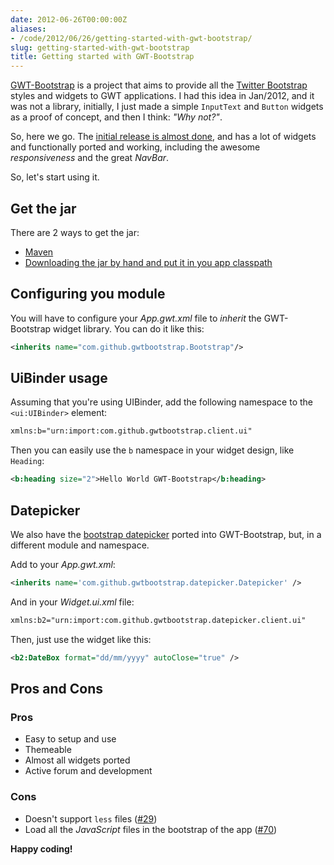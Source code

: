 ```yaml
---
date: 2012-06-26T00:00:00Z
aliases:
- /code/2012/06/26/getting-started-with-gwt-bootstrap/
slug: getting-started-with-gwt-bootstrap
title: Getting started with GWT-Bootstrap
---
```


[GWT-Bootstrap](http://gwtbootstrap.github.com) is a project that aims to
provide all the [Twitter Bootstrap](http://getbootstrap.com) styles
and widgets to GWT applications.
I had this idea in Jan/2012, and it was not a library, initially, I just
made a simple `InputText` and `Button` widgets as a proof of concept, and then
I think: _"Why not?"_.

So, here we go. The
[initial release is almost done](https://github.com/gwtbootstrap/gwt-bootstrap/issues?milestone=3&page=1&state=open),
and has a lot of widgets and functionally ported and working, including the
awesome _responsiveness_ and the great _NavBar_.

So, let's start using it.

## Get the jar

There are 2 ways to get the jar:

* [Maven](https://github.com/gwtbootstrap/gwt-bootstrap/wiki/Using-GWT-Bootstrap-Maven-Repository)
* [Downloading the jar by hand and put it in you app classpath](https://github.com/gwtbootstrap/gwt-bootstrap/downloads)

## Configuring you module

You will have to configure your _App.gwt.xml_ file to _inherit_ the
GWT-Bootstrap widget library. You can do it like this:

```xml
<inherits name="com.github.gwtbootstrap.Bootstrap"/>
```

## UiBinder usage

Assuming that you're using UIBinder, add the following namespace to
the `<ui:UIBinder>` element:

```xml
xmlns:b="urn:import:com.github.gwtbootstrap.client.ui"
```

Then you can easily use the `b` namespace in your widget design, like `Heading`:

```xml
<b:heading size="2">Hello World GWT-Bootstrap</b:heading>
```

## Datepicker

We also have the
[bootstrap datepicker](https://github.com/eternicode/bootstrap-datepicker)
ported into GWT-Bootstrap, but, in a different module and namespace.

Add to your _App.gwt.xml_:

```xml
<inherits name='com.github.gwtbootstrap.datepicker.Datepicker' />
```

And in your _Widget.ui.xml_ file:

```xml
xmlns:b2="urn:import:com.github.gwtbootstrap.datepicker.client.ui"
```

Then, just use the widget like this:

```xml
<b2:DateBox format="dd/mm/yyyy" autoClose="true" />
```


## Pros and Cons

### Pros

* Easy to setup and use
* Themeable
* Almost all widgets ported
* Active forum and development

### Cons

* Doesn't support `less` files ([#29](https://github.com/gwtbootstrap/gwt-bootstrap/issues/29))
* Load all the _JavaScript_ files in the bootstrap of the app ([#70](https://github.com/gwtbootstrap/gwt-bootstrap/issues/70))


**Happy coding!**
